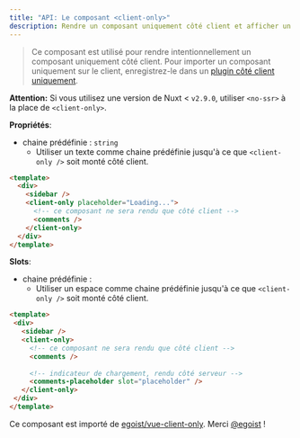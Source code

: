 ```yaml
---
title: "API: Le composant <client-only>"
description: Rendre un composant uniquement côté client et afficher un texte d'espace réservé côté serveur.
---
```


> Ce composant est utilisé pour rendre intentionnellement un composant uniquement côté client. Pour importer un 
> composant uniquement sur le client, enregistrez-le dans un [plugin côté client uniquement](/guide/plugins#client-side-only).

<div class="Alert Alert--orange">

**Attention:** Si vous utilisez une version de Nuxt < `v2.9.0`, utiliser `<no-ssr>` à la place de `<client-only>`.

</div>


**Propriétés**:
- chaine prédéfinie : `string`
  - Utiliser un texte comme chaine prédéfinie jusqu'à ce que `<client-only />` soit monté côté client.

```html
<template>
  <div>
    <sidebar />
    <client-only placeholder="Loading...">
      <!-- ce composant ne sera rendu que côté client -->
      <comments />
    </client-only>
  </div>
</template>
```

**Slots**:

- chaine prédéfinie :
  - Utiliser un espace comme chaine prédéfinie jusqu'à ce que `<client-only />` soit monté côté client.
 
 ```html
<template>
  <div>
    <sidebar />
    <client-only>
      <!-- ce composant ne sera rendu que côté client -->
      <comments />
  
      <!-- indicateur de chargement, rendu côté serveur -->
      <comments-placeholder slot="placeholder" />
    </client-only>
  </div>
</template>
```

Ce composant est importé de [egoist/vue-client-only](https://github.com/egoist/vue-client-only). 
Merci [@egoist](https://github.com/egoist) !
